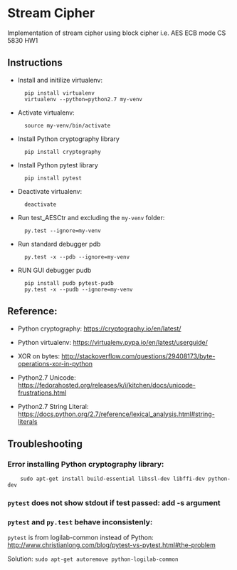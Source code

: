 # Stream Cipher 

Implementation of stream cipher using block cipher i.e. AES ECB mode
CS 5830 HW1

## Instructions
* Install and initilize virtualenv:


        pip install virtualenv
        virtualenv --python=python2.7 my-venv
     
* Activate virtualenv:


        source my-venv/bin/activate
        
* Install Python cryptography library


        pip install cryptography
        
* Install Python pytest library
 
 
        pip install pytest

* Deactivate virtualenv:


        deactivate

* Run test_AESCtr and excluding the `my-venv` folder:


        py.test --ignore=my-venv

* Run standard debugger pdb 

        py.test -x --pdb --ignore=my-venv

* RUN GUI debugger pudb

 
        pip install pudb pytest-pudb
        py.test -x --pudb --ignore=my-venv


## Reference:

* Python cryptography: https://cryptography.io/en/latest/

* Python virtualenv: https://virtualenv.pypa.io/en/latest/userguide/

* XOR on bytes: http://stackoverflow.com/questions/29408173/byte-operations-xor-in-python

* Python2.7 Unicode: https://fedorahosted.org/releases/k/i/kitchen/docs/unicode-frustrations.html

* Python2.7 String Literal: https://docs.python.org/2.7/reference/lexical_analysis.html#string-literals 

## Troubleshooting

### Error installing Python cryptography library:


        sudo apt-get install build-essential libssl-dev libffi-dev python-dev

### `pytest` does not show stdout if test passed: add -s argument

### `pytest` and `py.test` behave inconsistenly:

`pytest` is from logilab-common instead of Python: http://www.christianlong.com/blog/pytest-vs-pytest.html#the-problem

Solution: `sudo apt-get autoremove python-logilab-common`

